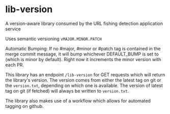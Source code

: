 # lib-version
A version-aware library consumed by the URL fishing detection application service

Uses semantic versioning `vMAJOR.MINOR.PATCH`

Automatic Bumping: If no #major, #minor or #patch tag is contained in the merge commit message, 
it will bump whichever DEFAULT_BUMP is set to (which is minor by default). Right now it increments the minor version with each PR.

This library has an endpoint `/lib-version` for GET requests which will return the library's version. 
The version comes from either the latest tag on git or the `version.txt`, depending on which one is available.
The version of latest tag on git (if fetched) will always be written to `version.txt`.

The library also makes use of a workflow which allows for automated tagging on github.
